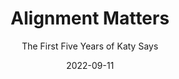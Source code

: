 ---
date: 2022-09-11
dateYear: 2022
isbn: 9781943370085
title: Alignment Matters
subtitle: The First Five Years of Katy Says
description: "Katy Bowman's Move Your DNA (2014), which explores the difference between exercise and movement, caused a mini-revolution in health and wellness circles. Since mainstream media caught wind, Bowman's furniture-free home, movement-based lifestyle, and scientific explanations of why we need to move have become staples in national health publications and online media around the world. But before Bowman became well known, she wrote down her ideas on movement and alignment in a blog called Katy Says. This revised edition of Alignment Matters contains the first five years of her posts, organized to function as a primer to alignment and better movement, and also to Bowman's more complex books."
cover: cover-alignment-matters.jpg
coverGoogle: https://books.google.com/books/content?id=UBK0DAEACAAJ&printsec=frontcover&img=1&zoom=1&source=gbs_api
pageCount: 465
authors: Katy Bowman
publishers: Lotus Publishing
published: 2016-09-01
publishedYear: 2016
shelves: 
- non-fiction
- health
---